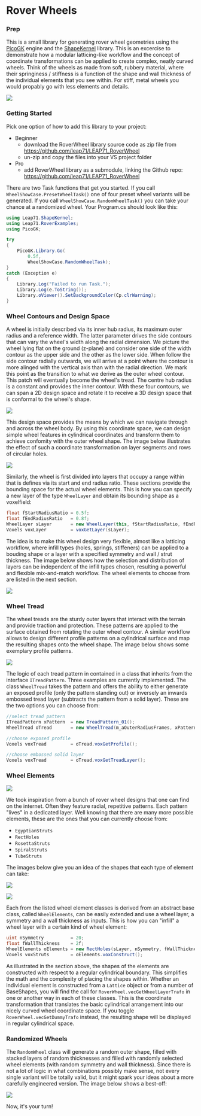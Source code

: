 # Rover Wheels

### Prep

This is a small library for generating rover wheel geometries using the [PicoGK](https://github.com/leap71/PicoGK) engine and the [ShapeKernel](https://github.com/leap71/LEAP71_ShapeKernel) library. This is an excercise to demonstrate how a modular latticing-like workflow and the concept of coordinate transformations can be applied to create complex, neatly curved wheels. Think of the wheels as made from soft, rubbery material, where their springiness / stiffness is a function of the shape and wall thickness of the individual elements that you see within. For stiff, metal wheels you would propably go with less elements and details.



![](Documentation/LR_WheelRenderCollage_01.png)



### Getting Started

Pick one option of how to add this library to your project:

- Beginner
  - download the RoverWheel library source code as zip file from https://github.com/leap71/LEAP71_RoverWheel
  - un-zip and copy the files into your VS project folder
- Pro
  - add RoverWheel library as a submodule, linking the Github repo: https://github.com/leap71/LEAP71_RoverWheel

There are two Task functions that get you started. If you call `WheelShowCase.PresetWheelTask()` one of four preset wheel variants will be generated. If you call `WheelShowCase.RandomWheelTask()` you can take your chance at a randomized wheel. Your Program.cs should look like this:

```c#
using Leap71.ShapeKernel;
using Leap71.RoverExamples;
using PicoGK;

try
{
    PicoGK.Library.Go(
        0.5f,
        WheelShowCase.RandomWheelTask);
}
catch (Exception e)
{
    Library.Log("Failed to run Task.");
    Library.Log(e.ToString());
    Library.oViewer().SetBackgroundColor(Cp.clrWarning);
}
```

### Wheel Contours and Design Space

A wheel is initially described via its inner hub radius, its maximum outer radius and a reference width. The latter parameter drives the side contours that can vary the wheel's width along the radial dimension. We picture the wheel lying flat on the ground (z-plane) and consider one side of the width contour as the upper side  and the other as the lower side. When follow the side contour radially outwards, we will arrive at a point where the contour is more alinged with the vertical axis than with the radial direction. We mark this point as the transition to what we derive as the outer wheel contour. This patch will eventually become the wheel's tread. The centre hub radius is a constant and provides the inner contour. With these four contours, we can span a 2D design space and rotate it to receive a 3D design space that is conformal to the wheel's shape. 

![](Documentation/LR_DesignSpace_02.png)

This design space provides the means by which we can navigate through and across the wheel body. By using this coordinate space, we can design simple wheel features in cylindrical coordinates and transform them to achieve confomity with the outer wheel shape. The image below illustrates the effect of such a coordinate transformation on layer segments and rows of circular holes.

![](Documentation/LR_DesignSpace_01.png)

Similarly, the wheel is first divided into layers that occupy a range within that is defines via its start and end radius ratio. These sections provide the bounding space for the actual wheel elements. This is how you can specify a new layer of the type `WheelLayer` and obtain its bounding shape as a voxelfield:

```c#
float fStartRadiusRatio = 0.5f;
float fEndRadiusRatio   = 0.8f;
WheelLayer sLayer       = new WheelLayer(this, fStartRadiusRatio, fEndRadiusRatio);
Voxels voxLayer         = voxGetLayer(sLayer);
```

The idea is to make this wheel design very flexible, almost like a latticing workflow, where infill types (holes, springs, stiffeners) can be applied to a bouding shape or a layer with a specified symmetry and wall / strut thickness. The image below shows how the selection and distribution of layers can be independent of the infill types chosen, resulting a powerful and flexible mix-and-match workflow. The wheel elements to choose from are listed in the next section.

![](Documentation/LR_WheelLayers_02.png)

### Wheel Tread

The wheel treads are the sturdy outer layers that interact with the terrain and provide traction and protection. These patterns are applied to the surface obtained from rotating the outer wheel contour. A similar workflow allows to design different profile patterns on a cylindrical surface and map the resulting shapes onto the wheel shape. The image below shows some exemplary profile patterns.

![](Documentation/LR_Treads_01.jpg)

The logic of each tread pattern in contained in a class that inherits from the interface `ITreadPattern`. Three examples are currently implemented. The class `WheelTread` takes the pattern and offers the ability to either generate an exposed profile (only the pattern standing out) or inversely an inwards embossed tread layer (subtracts the pattern from a solid layer). These are the two options you can choose from:

```c#
//select tread pattern
ITreadPattern xPattern  = new TreadPattern_01();
WheelTread oTread       = new WheelTread(m_aOuterRadiusFrames, xPattern);

//choose exposed profile
Voxels voxTread         = oTread.voxGetProfile();

//choose embossed solid layer
Voxels voxTread         = oTread.voxGetTreadLayer();
```

### Wheel Elements

![](Documentation/LR_Wheels_02.jpg)

We took inspiration from a bunch of rover wheel designs that one can find on the internet. Often they feature radial, repetitive patterns. Each pattern "lives" in a dedicated layer. Well knowing that there are many more possible elements, these are the ones that you can currently choose from:

- `EgyptianStruts`
- `RectHoles`
- `RosettaStruts`
- `SpiralStruts`
- `TubeStruts`

The images below give you an idea of the shapes that each type of element can take:



![](Documentation/LR_WheelElements_03.png)

![](Documentation/LR_WheelElements_01.png)

Each from the listed wheel element classes is derived from an abstract base class, called `WheelElements`, can be easily extended and use a wheel layer, a symmetry and a wall thickness as inputs. This is how you can "infill" a wheel layer with a certain kind of wheel element:

```c#
uint nSymmetry          = 20;
float fWallThickness    = 2f;
WheelElements oElements = new RectHoles(sLayer, nSymmetry, fWallThickness);
Voxels voxStruts        = oElements.voxConstruct();
```

As illustrated in the section above, the shapes of the elements are constructed with respect to a regular cylindrical boundary. This simplifies the math and the complexity of placing the shapes within. Whether an individual element is constructed from a `Lattice` object or from a number of BaseShapes, you will find the call for `RoverWheel.vecGetWheelLayerTrafo` in one or another way in each of these classes. This is the coordinate transformation that translates the basic cylindrical arrangement into our nicely curved wheel coordinate space. If you toggle `RoverWheel.vecGetDummyTrafo` instead, the resulting shape will be displayed in regular cylindrical space.

### Randomized Wheels

The `RandomWheel` class will generate a random outer shape, filled with stacked layers of random thicknesses and filled with randomly selected wheel elements (with random symmetry and wall thickness). Since there is not a lot of logic in what combinations possibly make sense, not every single variant will be totally valid, but it might spark your ideas about a more carefully engineered version. The image below shows a best-off:

![](Documentation/LR_RandomWheelCollage_02.jpg)

Now, it's your turn!